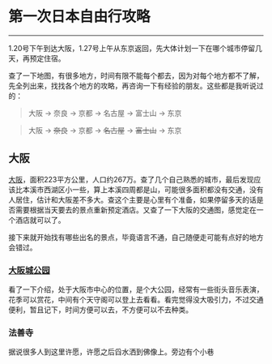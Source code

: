 # 第一次日本自由行攻略

---

1.20号下午到达大阪，1.27号上午从东京返回，先大体计划一下在哪个城市停留几天，再预定住宿。

查了一下地图，有很多地方，时间有限不能每个都去，因为对每个地方都不了解，先全列出来，找找各个地方的攻略，再咨询一下有经验的朋友。这些都是我听说过的：

> 大阪 -> 奈良 -> 京都 -> 名古屋 -> 富士山 -> 东京

> 大阪 -> ~~奈良~~ -> 京都 -> ~~名古屋~~ -> ~~富士山~~ -> 东京

## 大阪
[大阪](https://baike.baidu.com/item/%E5%A4%A7%E9%98%AA/1176464?fr=aladdin)，面积223平方公里，人口约267万。查了几个自己熟悉的城市，最后发现应该比本溪市西湖区小一些，算上本溪四周都是山，可能很多面积都没有交通，没有人居住，估计和大阪差不多大。查这个主要是心里有个准备，如果停留多天的话是否需要根据当天要去的景点重新预定酒店。又查了一下大阪的交通图，感觉定在一个酒店就可以了。

接下来就开始找有哪些出名的景点，毕竟语言不通，自己随便走可能有点好的地方会错过。

### [大阪城公园](https://baike.baidu.com/item/%E5%A4%A7%E9%98%AA%E5%9F%8E%E5%85%AC%E5%9B%AD/2127298?fr=aladdin)
看了一下介绍，处于大阪市中心的位置，是个大公园，经常有一些街头音乐表演，花季可以赏花，中间有个天守阁可以登上去看看。看完觉得没大吸引力，不过交通便利，暂且记下，时间方便可以去，不方便可以不去种类。

### 法善寺
据说很多人到这里许愿，许愿之后舀水洒到佛像上。旁边有个小巷

